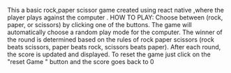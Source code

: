 This a basic rock,paper scissor game created using react native ,where the player plays against the computer .
 HOW TO PLAY: 
 Choose between (rock, paper, or scissors) by clicking one of the buttons.
 The game will automatically choose a random play mode for the computer.
 The winner of the round is determined based on the rules of rock paper scissors (rock beats scissors, paper beats
 rock, scissors beats paper).
 After each round, the score is updated and displayed.
 To reset the game just click on the "reset Game " button and the score goes back to 0
 
